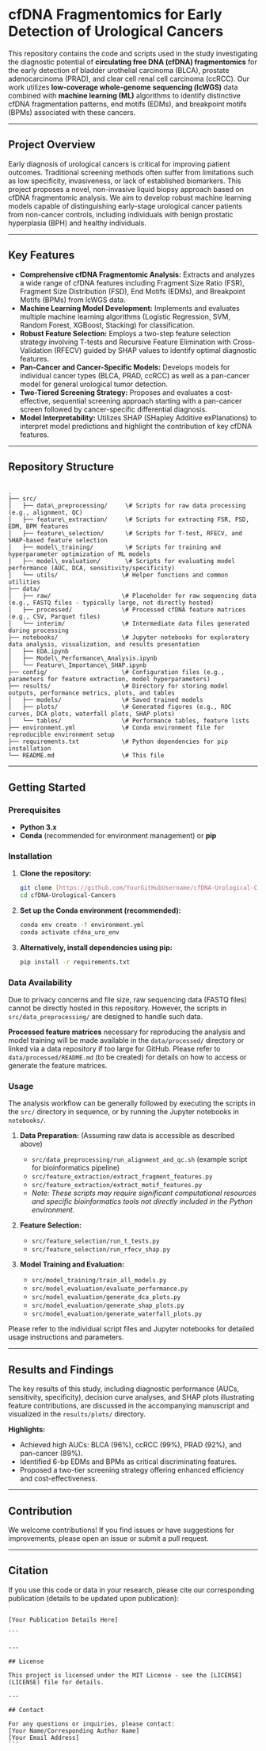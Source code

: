 # cfDNA Fragmentomics for Early Detection of Urological Cancers

This repository contains the code and scripts used in the study investigating the diagnostic potential of **circulating free DNA (cfDNA) fragmentomics** for the early detection of bladder urothelial carcinoma (BLCA), prostate adenocarcinoma (PRAD), and clear cell renal cell carcinoma (ccRCC). Our work utilizes **low-coverage whole-genome sequencing (lcWGS)** data combined with **machine learning (ML)** algorithms to identify distinctive cfDNA fragmentation patterns, end motifs (EDMs), and breakpoint motifs (BPMs) associated with these cancers.

---

## Project Overview

Early diagnosis of urological cancers is critical for improving patient outcomes. Traditional screening methods often suffer from limitations such as low specificity, invasiveness, or lack of established biomarkers. This project proposes a novel, non-invasive liquid biopsy approach based on cfDNA fragmentomic analysis. We aim to develop robust machine learning models capable of distinguishing early-stage urological cancer patients from non-cancer controls, including individuals with benign prostatic hyperplasia (BPH) and healthy individuals.

---

## Key Features

* **Comprehensive cfDNA Fragmentomic Analysis:** Extracts and analyzes a wide range of cfDNA features including Fragment Size Ratio (FSR), Fragment Size Distribution (FSD), End Motifs (EDMs), and Breakpoint Motifs (BPMs) from lcWGS data.
* **Machine Learning Model Development:** Implements and evaluates multiple machine learning algorithms (Logistic Regression, SVM, Random Forest, XGBoost, Stacking) for classification.
* **Robust Feature Selection:** Employs a two-step feature selection strategy involving T-tests and Recursive Feature Elimination with Cross-Validation (RFECV) guided by SHAP values to identify optimal diagnostic features.
* **Pan-Cancer and Cancer-Specific Models:** Develops models for individual cancer types (BLCA, PRAD, ccRCC) as well as a pan-cancer model for general urological tumor detection.
* **Two-Tiered Screening Strategy:** Proposes and evaluates a cost-effective, sequential screening approach starting with a pan-cancer screen followed by cancer-specific differential diagnosis.
* **Model Interpretability:** Utilizes SHAP (SHapley Additive exPlanations) to interpret model predictions and highlight the contribution of key cfDNA features.

---

## Repository Structure

```

.
├── src/
│   ├── data\_preprocessing/     \# Scripts for raw data processing (e.g., alignment, QC)
│   ├── feature\_extraction/     \# Scripts for extracting FSR, FSD, EDM, BPM features
│   ├── feature\_selection/      \# Scripts for T-test, RFECV, and SHAP-based feature selection
│   ├── model\_training/         \# Scripts for training and hyperparameter optimization of ML models
│   ├── model\_evaluation/       \# Scripts for evaluating model performance (AUC, DCA, sensitivity/specificity)
│   └── utils/                  \# Helper functions and common utilities
├── data/
│   ├── raw/                    \# Placeholder for raw sequencing data (e.g., FASTQ files - typically large, not directly hosted)
│   ├── processed/              \# Processed cfDNA feature matrices (e.g., CSV, Parquet files)
│   └── interim/                \# Intermediate data files generated during processing
├── notebooks/                  \# Jupyter notebooks for exploratory data analysis, visualization, and results presentation
│   ├── EDA.ipynb
│   ├── Model\_Performance\_Analysis.ipynb
│   └── Feature\_Importance\_SHAP.ipynb
├── config/                     \# Configuration files (e.g., parameters for feature extraction, model hyperparameters)
├── results/                    \# Directory for storing model outputs, performance metrics, plots, and tables
│   ├── models/                 \# Saved trained models
│   ├── plots/                  \# Generated figures (e.g., ROC curves, DCA plots, waterfall plots, SHAP plots)
│   └── tables/                 \# Performance tables, feature lists
├── environment.yml             \# Conda environment file for reproducible environment setup
├── requirements.txt            \# Python dependencies for pip installation
└── README.md                   \# This file

````

---

## Getting Started

### Prerequisites

* **Python 3.x**
* **Conda** (recommended for environment management) or **pip**

### Installation

1.  **Clone the repository:**
    ```bash
    git clone [https://github.com/YourGitHubUsername/cfDNA-Urological-Cancers.git](https://github.com/YourGitHubUsername/cfDNA-Urological-Cancers.git)
    cd cfDNA-Urological-Cancers
    ```
2.  **Set up the Conda environment (recommended):**
    ```bash
    conda env create -f environment.yml
    conda activate cfdna_uro_env
    ```
3.  **Alternatively, install dependencies using pip:**
    ```bash
    pip install -r requirements.txt
    ```

### Data Availability

Due to privacy concerns and file size, raw sequencing data (FASTQ files) cannot be directly hosted in this repository. However, the scripts in `src/data_preprocessing/` are designed to handle such data.

**Processed feature matrices** necessary for reproducing the analysis and model training will be made available in the `data/processed/` directory or linked via a data repository if too large for GitHub. Please refer to `data/processed/README.md` (to be created) for details on how to access or generate the feature matrices.

### Usage

The analysis workflow can be generally followed by executing the scripts in the `src/` directory in sequence, or by running the Jupyter notebooks in `notebooks/`.

1.  **Data Preparation:** (Assuming raw data is accessible as described above)
    * `src/data_preprocessing/run_alignment_and_qc.sh` (example script for bioinformatics pipeline)
    * `src/feature_extraction/extract_fragment_features.py`
    * `src/feature_extraction/extract_motif_features.py`
    * *Note: These scripts may require significant computational resources and specific bioinformatics tools not directly included in the Python environment.*

2.  **Feature Selection:**
    * `src/feature_selection/run_t_tests.py`
    * `src/feature_selection/run_rfecv_shap.py`

3.  **Model Training and Evaluation:**
    * `src/model_training/train_all_models.py`
    * `src/model_evaluation/evaluate_performance.py`
    * `src/model_evaluation/generate_dca_plots.py`
    * `src/model_evaluation/generate_shap_plots.py`
    * `src/model_evaluation/generate_waterfall_plots.py`

Please refer to the individual script files and Jupyter notebooks for detailed usage instructions and parameters.

---

## Results and Findings

The key results of this study, including diagnostic performance (AUCs, sensitivity, specificity), decision curve analyses, and SHAP plots illustrating feature contributions, are discussed in the accompanying manuscript and visualized in the `results/plots/` directory.

**Highlights:**
* Achieved high AUCs: BLCA (96%), ccRCC (99%), PRAD (92%), and pan-cancer (89%).
* Identified 6-bp EDMs and BPMs as critical discriminating features.
* Proposed a two-tier screening strategy offering enhanced efficiency and cost-effectiveness.

---

## Contribution

We welcome contributions! If you find issues or have suggestions for improvements, please open an issue or submit a pull request.

---

## Citation

If you use this code or data in your research, please cite our corresponding publication (details to be updated upon publication):

````

[Your Publication Details Here]

```

---

## License

This project is licensed under the MIT License - see the [LICENSE](LICENSE) file for details.

---

## Contact

For any questions or inquiries, please contact:
[Your Name/Corresponding Author Name]
[Your Email Address]
```
